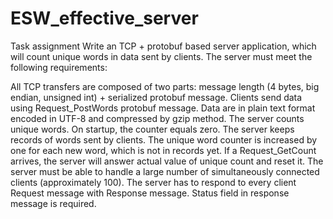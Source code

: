 # ESW_effective_server
Task assignment
Write an TCP + protobuf based server application, which will count unique words in data sent by clients. The server must meet the following requirements:

All TCP transfers are composed of two parts: message length (4 bytes, big endian, unsigned int) + serialized protobuf message.
Clients send data using Request_PostWords protobuf message. Data are in plain text format encoded in UTF-8 and compressed by gzip method.
The server counts unique words. On startup, the counter equals zero.
The server keeps records of words sent by clients. The unique word counter is increased by one for each new word, which is not in records yet.
If a Request_GetCount arrives, the server will answer actual value of unique count and reset it.
The server must be able to handle a large number of simultaneously connected clients (approximately 100).
The server has to respond to every client Request message with Response message. Status field in response message is required.
